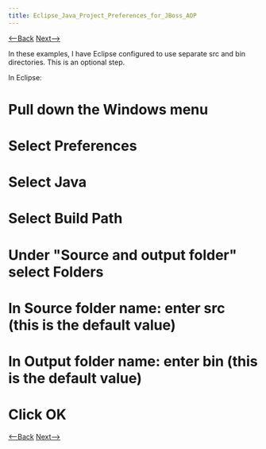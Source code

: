 ```yaml
---
title: Eclipse_Java_Project_Preferences_for_JBoss_AOP
---
```

[<--Back]({{site.pagesurl}}/Eclipse_Java_Language_Preferences_for_JBoss_AOP) [Next-->]({{site.pagesurl}}/Save_Workspace_Configurations_for_JBoss_AOP)

In these examples, I have Eclipse configured to use separate src and bin directories. This is an optional step.

In Eclipse:
# Pull down the **Windows** menu
# Select **Preferences**
# Select **Java**
# Select **Build Path**
# Under "Source and output folder" select **Folders**
# In **Source folder name:** enter **src** (this is the default value)
# In **Output folder name:** enter **bin** (this is the default value)
# Click **OK**

[<--Back]({{site.pagesurl}}/Eclipse_Java_Language_Preferences_for_JBoss_AOP) [Next-->]({{site.pagesurl}}/Save_Workspace_Configurations_for_JBoss_AOP)

